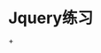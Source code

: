# Jquery练习
+<!DOCTYPE html>
<html>
<head>
    <meta charset="utf-8" />
    <meta http-equiv="X-UA-Compatible" content="IE=edge">
    <title>下拉菜单</title>
    <link rel="stylesheet" href="https://cdn.staticfile.org/twitter-bootstrap/3.3.7/css/bootstrap.min.css">
    <meta name="viewport" content="width=device-width, initial-scale=1">
    <style>
        *{
            margin: 0%;
            padding: 0%;
        }
        .nav{
            list-style: none;
            width: 300px;
            height: 50px;
            background: cornsilk;
            margin: 100px auto;
        }
        ul>li{
            width: 100px;
            height: 50px;
            float: right;
            text-align: center;
            line-height: 50px;
        }
        .sub{
            list-style: none;
            background-color: aqua;
            display: none;

        }

    
    </style>
    <script src="jquery-3.3.1.min.js"> </script>
    <script>       
    $(function(){
        $(".nav>li").mouseenter(function () {
            var $sub = $(this).children(".sub");
            $sub.stop();
            $sub.slideDown(1000);

        });
        $(".nav>li").mouseleave(function () {
            var $sub = $(this).children(".sub");
            $sub.stop();
            $sub.slideUp(1000);
            
        });        
            })

            
    </script>
    
</head>
<body>
    <ul class="nav">
        <li>一级菜单
            <ul class="sub">
                <li>二级菜单</li>
                <li>二级菜单</li>
                <li>二级菜单</li>
                <li>二级菜单</li>
                <li>二级菜单</li>
            </ul>
        </li>
        <li>一级菜单
            <ul class="sub">
                <li>二级菜单</li>
                <li>二级菜单</li>
                <li>二级菜单</li>
                <li>二级菜单</li>
                <li>二级菜单</li>
            </ul>
        </li>
        <li>一级菜单
            <ul class="sub">
                <li>二级菜单</li>
                <li>二级菜单</li>
                <li>二级菜单</li>
                <li>二级菜单</li>
                <li>二级菜单</li>
            </ul>
        </li>
    </ul>
    
    
</body>
</html>
